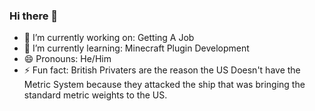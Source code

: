 ### Hi there 👋

- 🔭 I’m currently working on: Getting A Job
- 🌱 I’m currently learning: Minecraft Plugin Development
- 😄 Pronouns: He/Him
- ⚡ Fun fact: British Privaters are the reason the US Doesn't have the Metric System because they attacked the ship that was bringing the standard metric weights to the US.
